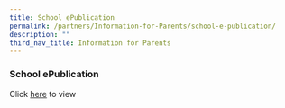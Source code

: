 ```yaml
---
title: School ePublication
permalink: /partners/Information-for-Parents/school-e-publication/
description: ""
third_nav_title: Information for Parents
---
```

### School ePublication

Click [here](https://issuu.com/yewteepri/docs/yt_loop_2021_final_2_) to view